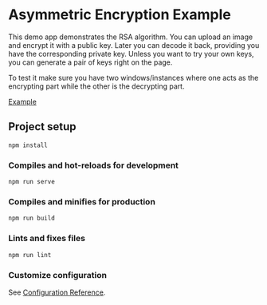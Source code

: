 # Asymmetric Encryption Example

This demo app demonstrates the RSA algorithm. You can upload an image and encrypt it with a public key. Later you can decode it back, providing you have the corresponding private key. Unless you want to try your own keys, you can generate a pair of keys right on the page.

To test it make sure you have two windows/instances where one acts as the encrypting part while the other is the decrypting part.

[Example](https://www.screencast.com/t/OgKe5TPaaa)

## Project setup

```
npm install
```

### Compiles and hot-reloads for development

```
npm run serve
```

### Compiles and minifies for production

```
npm run build
```

### Lints and fixes files

```
npm run lint
```

### Customize configuration

See [Configuration Reference](https://cli.vuejs.org/config/).
